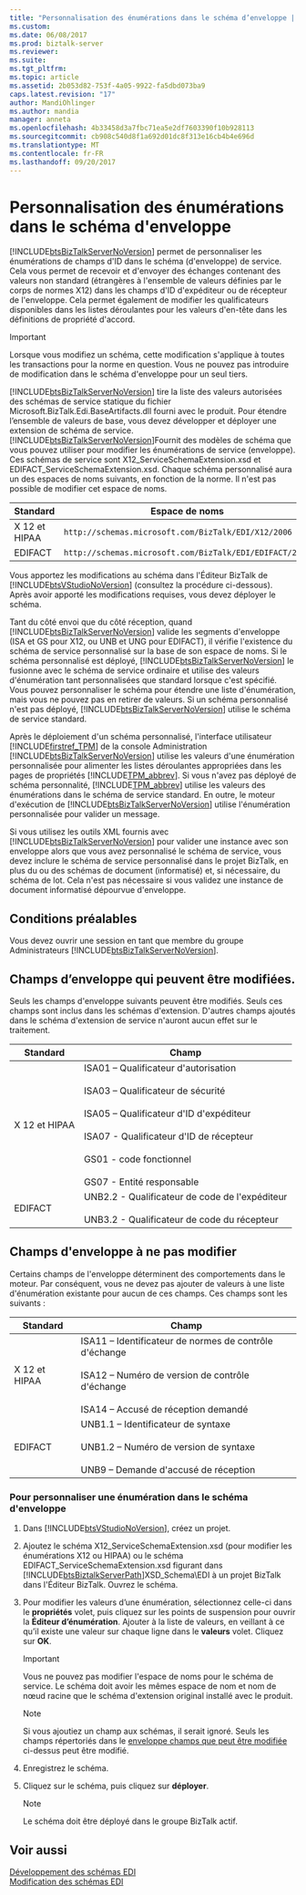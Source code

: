 ```yaml
---
title: "Personnalisation des énumérations dans le schéma d’enveloppe | Documents Microsoft"
ms.custom: 
ms.date: 06/08/2017
ms.prod: biztalk-server
ms.reviewer: 
ms.suite: 
ms.tgt_pltfrm: 
ms.topic: article
ms.assetid: 2b053d82-753f-4a05-9922-fa5dbd073ba9
caps.latest.revision: "17"
author: MandiOhlinger
ms.author: mandia
manager: anneta
ms.openlocfilehash: 4b33458d3a7fbc71ea5e2df7603390f10b928113
ms.sourcegitcommit: cb908c540d8f1a692d01dc8f313e16cb4b4e696d
ms.translationtype: MT
ms.contentlocale: fr-FR
ms.lasthandoff: 09/20/2017
---
```

# <a name="customizing-enumerations-in-the-envelope-schema"></a>Personnalisation des énumérations dans le schéma d'enveloppe
[!INCLUDE[btsBizTalkServerNoVersion](../includes/btsbiztalkservernoversion-md.md)] permet de personnaliser les énumérations de champs d'ID dans le schéma (d'enveloppe) de service. Cela vous permet de recevoir et d'envoyer des échanges contenant des valeurs non standard (étrangères à l'ensemble de valeurs définies par le corps de normes X12) dans les champs d'ID d'expéditeur ou de récepteur de l'enveloppe. Cela permet également de modifier les qualificateurs disponibles dans les listes déroulantes pour les valeurs d'en-tête dans les définitions de propriété d'accord.  
  
> [!IMPORTANT]
>  Lorsque vous modifiez un schéma, cette modification s'applique à toutes les transactions pour la norme en question. Vous ne pouvez pas introduire de modification dans le schéma d'enveloppe pour un seul tiers.  
  
 [!INCLUDE[btsBizTalkServerNoVersion](../includes/btsbiztalkservernoversion-md.md)] tire la liste des valeurs autorisées des schémas de service statique du fichier Microsoft.BizTalk.Edi.BaseArtifacts.dll fourni avec le produit. Pour étendre l’ensemble de valeurs de base, vous devez développer et déployer une extension de schéma de service. [!INCLUDE[btsBizTalkServerNoVersion](../includes/btsbiztalkservernoversion-md.md)]Fournit des modèles de schéma que vous pouvez utiliser pour modifier les énumérations de service (enveloppe). Ces schémas de service sont X12_ServiceSchemaExtension.xsd et EDIFACT_ServiceSchemaExtension.xsd. Chaque schéma personnalisé aura un des espaces de noms suivants, en fonction de la norme. Il n'est pas possible de modifier cet espace de noms.  
  
|Standard|Espace de noms|  
|--------------|---------------|  
|X 12 et HIPAA|`http://schemas.microsoft.com/BizTalk/EDI/X12/2006`|  
|EDIFACT|`http://schemas.microsoft.com/BizTalk/EDI/EDIFACT/2006`|  
  
 Vous apportez les modifications au schéma dans l'Éditeur BizTalk de [!INCLUDE[btsVStudioNoVersion](../includes/btsvstudionoversion-md.md)] (consultez la procédure ci-dessous). Après avoir apporté les modifications requises, vous devez déployer le schéma.  
  
 Tant du côté envoi que du côté réception, quand [!INCLUDE[btsBizTalkServerNoVersion](../includes/btsbiztalkservernoversion-md.md)] valide les segments d'enveloppe (ISA et GS pour X12, ou UNB et UNG pour EDIFACT), il vérifie l'existence du schéma de service personnalisé sur la base de son espace de noms. Si le schéma personnalisé est déployé, [!INCLUDE[btsBizTalkServerNoVersion](../includes/btsbiztalkservernoversion-md.md)] le fusionne avec le schéma de service ordinaire et utilise des valeurs d'énumération tant personnalisées que standard lorsque c'est spécifié. Vous pouvez personnaliser le schéma pour étendre une liste d'énumération, mais vous ne pouvez pas en retirer de valeurs. Si un schéma personnalisé n'est pas déployé, [!INCLUDE[btsBizTalkServerNoVersion](../includes/btsbiztalkservernoversion-md.md)] utilise le schéma de service standard.  
  
 Après le déploiement d'un schéma personnalisé, l'interface utilisateur [!INCLUDE[firstref_TPM](../includes/firstref-tpm-md.md)] de la console Administration [!INCLUDE[btsBizTalkServerNoVersion](../includes/btsbiztalkservernoversion-md.md)] utilise les valeurs d'une énumération personnalisée pour alimenter les listes déroulantes appropriées dans les pages de propriétés [!INCLUDE[TPM_abbrev](../includes/tpm-abbrev-md.md)]. Si vous n'avez pas déployé de schéma personnalité, [!INCLUDE[TPM_abbrev](../includes/tpm-abbrev-md.md)] utilise les valeurs des énumérations dans le schéma de service standard. En outre, le moteur d'exécution de [!INCLUDE[btsBizTalkServerNoVersion](../includes/btsbiztalkservernoversion-md.md)] utilise l'énumération personnalisée pour valider un message.  
  
 Si vous utilisez les outils XML fournis avec [!INCLUDE[btsBizTalkServerNoVersion](../includes/btsbiztalkservernoversion-md.md)] pour valider une instance avec son enveloppe alors que vous avez personnalisé le schéma de service, vous devez inclure le schéma de service personnalisé dans le projet BizTalk, en plus du ou des schémas de document (informatisé) et, si nécessaire, du schéma de lot. Cela n'est pas nécessaire si vous validez une instance de document informatisé dépourvue d'enveloppe.  
  
## <a name="prerequisites"></a>Conditions préalables  
 Vous devez ouvrir une session en tant que membre du groupe Administrateurs [!INCLUDE[btsBizTalkServerNoVersion](../includes/btsbiztalkservernoversion-md.md)].  
  
##  <a name="BKMK_Env_Can"></a>Champs d’enveloppe qui peuvent être modifiées.  
 Seuls les champs d'enveloppe suivants peuvent être modifiés. Seuls ces champs sont inclus dans les schémas d'extension. D'autres champs ajoutés dans le schéma d'extension de service n'auront aucun effet sur le traitement.  
  
|Standard|Champ|  
|--------------|-----------|  
|X 12 et HIPAA|ISA01 – Qualificateur d'autorisation<br /><br /> ISA03 – Qualificateur de sécurité<br /><br /> ISA05 – Qualificateur d'ID d'expéditeur<br /><br /> ISA07 - Qualificateur d'ID de récepteur<br /><br /> GS01 - code fonctionnel<br /><br /> GS07 - Entité responsable|  
|EDIFACT|UNB2.2 - Qualificateur de code de l'expéditeur<br /><br /> UNB3.2 - Qualificateur de code du récepteur|  
  
## <a name="envelope-fields-that-should-not-be-modified"></a>Champs d'enveloppe à ne pas modifier  
 Certains champs de l'enveloppe déterminent des comportements dans le moteur. Par conséquent, vous ne devez pas ajouter de valeurs à une liste d'énumération existante pour aucun de ces champs. Ces champs sont les suivants :  
  
|Standard|Champ|  
|--------------|-----------|  
|X 12 et HIPAA|ISA11 – Identificateur de normes de contrôle d'échange<br /><br /> ISA12 – Numéro de version de contrôle d'échange<br /><br /> ISA14 – Accusé de réception demandé|  
|EDIFACT|UNB1.1 – Identificateur de syntaxe<br /><br /> UNB1.2 – Numéro de version de syntaxe<br /><br /> UNB9 – Demande d'accusé de réception|  
  
### <a name="to-customize-an-enumeration-in-the-envelope-schema"></a>Pour personnaliser une énumération dans le schéma d'enveloppe  
  
1.  Dans [!INCLUDE[btsVStudioNoVersion](../includes/btsvstudionoversion-md.md)], créez un projet.  
  
2.  Ajoutez le schéma X12_ServiceSchemaExtension.xsd (pour modifier les énumérations X12 ou HIPAA) ou le schéma EDIFACT_ServiceSchemaExtension.xsd figurant dans [!INCLUDE[btsBiztalkServerPath](../includes/btsbiztalkserverpath-md.md)]XSD_Schema\EDI à un projet BizTalk dans l'Éditeur BizTalk. Ouvrez le schéma.  
  
3.  Pour modifier les valeurs d’une énumération, sélectionnez celle-ci dans le **propriétés** volet, puis cliquez sur les points de suspension pour ouvrir la **Éditeur d’énumération**. Ajouter à la liste de valeurs, en veillant à ce qu’il existe une valeur sur chaque ligne dans le **valeurs** volet. Cliquez sur **OK**.  
  
    > [!IMPORTANT]
    >  Vous ne pouvez pas modifier l'espace de noms pour le schéma de service. Le schéma doit avoir les mêmes espace de nom et nom de nœud racine que le schéma d'extension original installé avec le produit.  
  
    > [!NOTE]
    >  Si vous ajoutiez un champ aux schémas, il serait ignoré. Seuls les champs répertoriés dans le [enveloppe champs que peut être modifiée](../core/customizing-enumerations-in-the-envelope-schema.md#BKMK_Env_Can) ci-dessus peut être modifié.  
  
4.  Enregistrez le schéma.  
  
5.  Cliquez sur le schéma, puis cliquez sur **déployer**.  
  
    > [!NOTE]
    >  Le schéma doit être déployé dans le groupe BizTalk actif.  
  
## <a name="see-also"></a>Voir aussi  
 [Développement des schémas EDI](../core/developing-edi-schemas.md)   
 [Modification des schémas EDI](../core/modifying-edi-schemas.md)